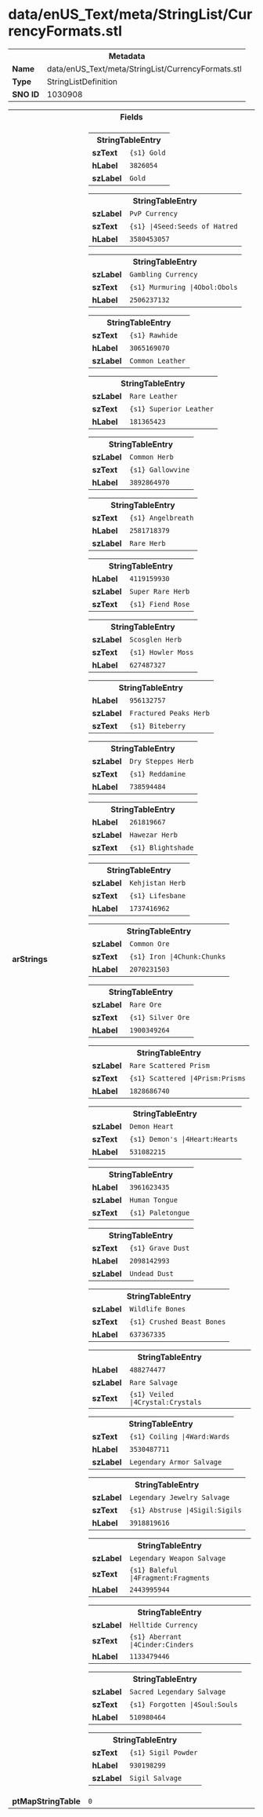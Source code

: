 <h1>data/enUS_Text/meta/StringList/CurrencyFormats.stl</h1><table><tr><th colspan="100%">Metadata</th></tr><tr><td><b>Name</b></td><td>data/enUS_Text/meta/StringList/CurrencyFormats.stl</td></tr><tr><td><b>Type</b></td><td>StringListDefinition</td></tr><tr><td><b>SNO ID</b></td><td>1030908</td></tr></table>

<table><tr><th colspan="100%">Fields</th></tr><tr><td><b>arStrings</b></td><td><table><tr><th colspan="100%">StringTableEntry</th></tr><tr><td><b>szText</b></td><td><code>{s1} Gold</code></td></tr><tr><td><b>hLabel</b></td><td><code>3826054</code></td></tr><tr><td><b>szLabel</b></td><td><code>Gold</code></td></tr></table>


<table><tr><th colspan="100%">StringTableEntry</th></tr><tr><td><b>szLabel</b></td><td><code>PvP Currency</code></td></tr><tr><td><b>szText</b></td><td><code>{s1} |4Seed:Seeds of Hatred</code></td></tr><tr><td><b>hLabel</b></td><td><code>3580453057</code></td></tr></table>


<table><tr><th colspan="100%">StringTableEntry</th></tr><tr><td><b>szLabel</b></td><td><code>Gambling Currency</code></td></tr><tr><td><b>szText</b></td><td><code>{s1} Murmuring |4Obol:Obols</code></td></tr><tr><td><b>hLabel</b></td><td><code>2506237132</code></td></tr></table>


<table><tr><th colspan="100%">StringTableEntry</th></tr><tr><td><b>szText</b></td><td><code>{s1} Rawhide</code></td></tr><tr><td><b>hLabel</b></td><td><code>3065169070</code></td></tr><tr><td><b>szLabel</b></td><td><code>Common Leather</code></td></tr></table>


<table><tr><th colspan="100%">StringTableEntry</th></tr><tr><td><b>szLabel</b></td><td><code>Rare Leather</code></td></tr><tr><td><b>szText</b></td><td><code>{s1} Superior Leather</code></td></tr><tr><td><b>hLabel</b></td><td><code>181365423</code></td></tr></table>


<table><tr><th colspan="100%">StringTableEntry</th></tr><tr><td><b>szLabel</b></td><td><code>Common Herb</code></td></tr><tr><td><b>szText</b></td><td><code>{s1} Gallowvine</code></td></tr><tr><td><b>hLabel</b></td><td><code>3892864970</code></td></tr></table>


<table><tr><th colspan="100%">StringTableEntry</th></tr><tr><td><b>szText</b></td><td><code>{s1} Angelbreath</code></td></tr><tr><td><b>hLabel</b></td><td><code>2581718379</code></td></tr><tr><td><b>szLabel</b></td><td><code>Rare Herb</code></td></tr></table>


<table><tr><th colspan="100%">StringTableEntry</th></tr><tr><td><b>hLabel</b></td><td><code>4119159930</code></td></tr><tr><td><b>szLabel</b></td><td><code>Super Rare Herb</code></td></tr><tr><td><b>szText</b></td><td><code>{s1} Fiend Rose</code></td></tr></table>


<table><tr><th colspan="100%">StringTableEntry</th></tr><tr><td><b>szLabel</b></td><td><code>Scosglen Herb</code></td></tr><tr><td><b>szText</b></td><td><code>{s1} Howler Moss</code></td></tr><tr><td><b>hLabel</b></td><td><code>627487327</code></td></tr></table>


<table><tr><th colspan="100%">StringTableEntry</th></tr><tr><td><b>hLabel</b></td><td><code>956132757</code></td></tr><tr><td><b>szLabel</b></td><td><code>Fractured Peaks Herb</code></td></tr><tr><td><b>szText</b></td><td><code>{s1} Biteberry</code></td></tr></table>


<table><tr><th colspan="100%">StringTableEntry</th></tr><tr><td><b>szLabel</b></td><td><code>Dry Steppes Herb</code></td></tr><tr><td><b>szText</b></td><td><code>{s1} Reddamine</code></td></tr><tr><td><b>hLabel</b></td><td><code>738594484</code></td></tr></table>


<table><tr><th colspan="100%">StringTableEntry</th></tr><tr><td><b>hLabel</b></td><td><code>261819667</code></td></tr><tr><td><b>szLabel</b></td><td><code>Hawezar Herb</code></td></tr><tr><td><b>szText</b></td><td><code>{s1} Blightshade</code></td></tr></table>


<table><tr><th colspan="100%">StringTableEntry</th></tr><tr><td><b>szLabel</b></td><td><code>Kehjistan Herb</code></td></tr><tr><td><b>szText</b></td><td><code>{s1} Lifesbane</code></td></tr><tr><td><b>hLabel</b></td><td><code>1737416962</code></td></tr></table>


<table><tr><th colspan="100%">StringTableEntry</th></tr><tr><td><b>szLabel</b></td><td><code>Common Ore</code></td></tr><tr><td><b>szText</b></td><td><code>{s1} Iron |4Chunk:Chunks</code></td></tr><tr><td><b>hLabel</b></td><td><code>2070231503</code></td></tr></table>


<table><tr><th colspan="100%">StringTableEntry</th></tr><tr><td><b>szLabel</b></td><td><code>Rare Ore</code></td></tr><tr><td><b>szText</b></td><td><code>{s1} Silver Ore</code></td></tr><tr><td><b>hLabel</b></td><td><code>1900349264</code></td></tr></table>


<table><tr><th colspan="100%">StringTableEntry</th></tr><tr><td><b>szLabel</b></td><td><code>Rare Scattered Prism</code></td></tr><tr><td><b>szText</b></td><td><code>{s1} Scattered |4Prism:Prisms</code></td></tr><tr><td><b>hLabel</b></td><td><code>1828686740</code></td></tr></table>


<table><tr><th colspan="100%">StringTableEntry</th></tr><tr><td><b>szLabel</b></td><td><code>Demon Heart</code></td></tr><tr><td><b>szText</b></td><td><code>{s1} Demon's |4Heart:Hearts</code></td></tr><tr><td><b>hLabel</b></td><td><code>531082215</code></td></tr></table>


<table><tr><th colspan="100%">StringTableEntry</th></tr><tr><td><b>hLabel</b></td><td><code>3961623435</code></td></tr><tr><td><b>szLabel</b></td><td><code>Human Tongue</code></td></tr><tr><td><b>szText</b></td><td><code>{s1} Paletongue</code></td></tr></table>


<table><tr><th colspan="100%">StringTableEntry</th></tr><tr><td><b>szText</b></td><td><code>{s1} Grave Dust</code></td></tr><tr><td><b>hLabel</b></td><td><code>2098142993</code></td></tr><tr><td><b>szLabel</b></td><td><code>Undead Dust</code></td></tr></table>


<table><tr><th colspan="100%">StringTableEntry</th></tr><tr><td><b>szLabel</b></td><td><code>Wildlife Bones</code></td></tr><tr><td><b>szText</b></td><td><code>{s1} Crushed Beast Bones</code></td></tr><tr><td><b>hLabel</b></td><td><code>637367335</code></td></tr></table>


<table><tr><th colspan="100%">StringTableEntry</th></tr><tr><td><b>hLabel</b></td><td><code>488274477</code></td></tr><tr><td><b>szLabel</b></td><td><code>Rare Salvage</code></td></tr><tr><td><b>szText</b></td><td><code>{s1} Veiled |4Crystal:Crystals</code></td></tr></table>


<table><tr><th colspan="100%">StringTableEntry</th></tr><tr><td><b>szText</b></td><td><code>{s1} Coiling |4Ward:Wards</code></td></tr><tr><td><b>hLabel</b></td><td><code>3530487711</code></td></tr><tr><td><b>szLabel</b></td><td><code>Legendary Armor Salvage</code></td></tr></table>


<table><tr><th colspan="100%">StringTableEntry</th></tr><tr><td><b>szLabel</b></td><td><code>Legendary Jewelry Salvage</code></td></tr><tr><td><b>szText</b></td><td><code>{s1} Abstruse |4Sigil:Sigils</code></td></tr><tr><td><b>hLabel</b></td><td><code>3918819616</code></td></tr></table>


<table><tr><th colspan="100%">StringTableEntry</th></tr><tr><td><b>szLabel</b></td><td><code>Legendary Weapon Salvage</code></td></tr><tr><td><b>szText</b></td><td><code>{s1} Baleful |4Fragment:Fragments</code></td></tr><tr><td><b>hLabel</b></td><td><code>2443995944</code></td></tr></table>


<table><tr><th colspan="100%">StringTableEntry</th></tr><tr><td><b>szLabel</b></td><td><code>Helltide Currency</code></td></tr><tr><td><b>szText</b></td><td><code>{s1} Aberrant |4Cinder:Cinders</code></td></tr><tr><td><b>hLabel</b></td><td><code>1133479446</code></td></tr></table>


<table><tr><th colspan="100%">StringTableEntry</th></tr><tr><td><b>szLabel</b></td><td><code>Sacred Legendary Salvage</code></td></tr><tr><td><b>szText</b></td><td><code>{s1} Forgotten |4Soul:Souls</code></td></tr><tr><td><b>hLabel</b></td><td><code>510980464</code></td></tr></table>


<table><tr><th colspan="100%">StringTableEntry</th></tr><tr><td><b>szText</b></td><td><code>{s1} Sigil Powder</code></td></tr><tr><td><b>hLabel</b></td><td><code>930198299</code></td></tr><tr><td><b>szLabel</b></td><td><code>Sigil Salvage</code></td></tr></table>


</td></tr><tr><td><b>ptMapStringTable</b></td><td><code>0</code></td></tr></table>


